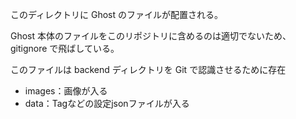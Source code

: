 このディレクトリに Ghost のファイルが配置される。

Ghost 本体のファイルをこのリポジトリに含めるのは適切でないため、gitignore で飛ばしている。

このファイルは backend ディレクトリを Git で認識させるために存在

- images：画像が入る
- data：Tagなどの設定jsonファイルが入る
